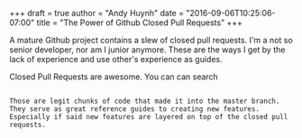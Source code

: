 +++
draft = true
author = "Andy Huynh"
date = "2016-09-06T10:25:06-07:00"
title = "The Power of Github Closed Pull Requests"
+++

A mature Github project contains a slew of closed pull requests. I'm a not so senior developer, nor am I junior anymore. These are the ways I get by the lack of experience and use other's experience as guides.

Closed Pull Requests are awesome. You can can search

``` how to search for pull requests -- with images.

Those are legit chunks of code that made it into the master branch. They serve as great reference guides to creating new features. Especially if said new features are layered on top of the closed pull requests.  

